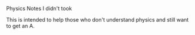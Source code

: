 Physics Notes I didn't took

This is intended to help those who don't understand physics and still want to get an A.
